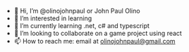 - 👋 Hi, I’m @olinojohnpaul or John Paul Olino
- 👀 I’m interested in learning
- 🌱 I’m currently learning .net, c# and typescript
- 💞️ I’m looking to collaborate on a game project using react
- 📫 How to reach me: email at olinojohnpaul@gmail.com

<!---
olinojohnpaul/olinojohnpaul is a ✨ special ✨ repository because its `README.md` (this file) appears on your GitHub profile.
You can click the Preview link to take a look at your changes.
--->
